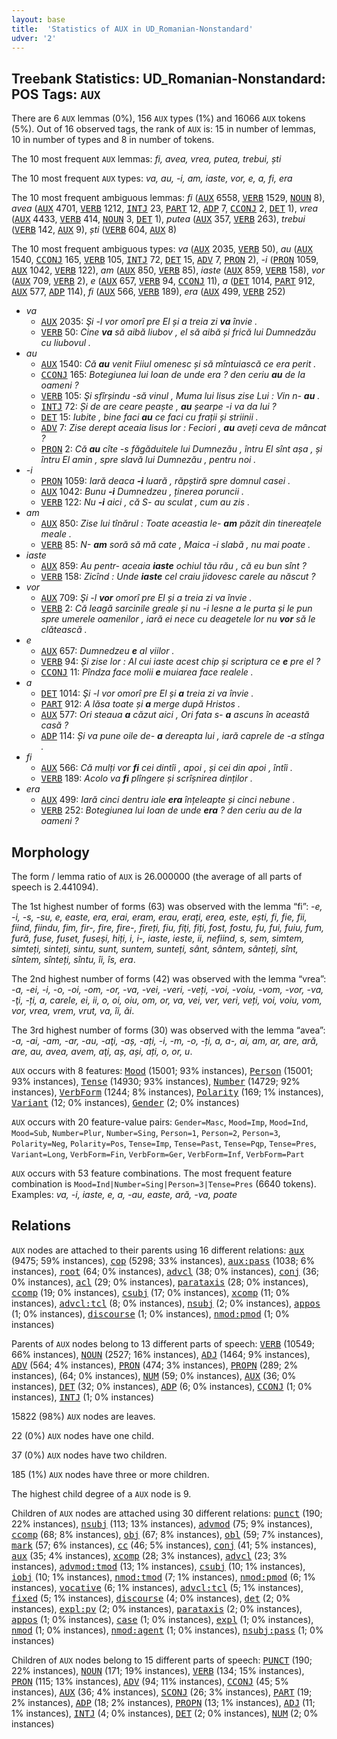 ```yaml
---
layout: base
title:  'Statistics of AUX in UD_Romanian-Nonstandard'
udver: '2'
---
```


## Treebank Statistics: UD_Romanian-Nonstandard: POS Tags: `AUX`

There are 6 `AUX` lemmas (0%), 156 `AUX` types (1%) and 16066 `AUX` tokens (5%).
Out of 16 observed tags, the rank of `AUX` is: 15 in number of lemmas, 10 in number of types and 8 in number of tokens.

The 10 most frequent `AUX` lemmas: <em>fi, avea, vrea, putea, trebui, ști</em>

The 10 most frequent `AUX` types:  <em>va, au, -i, am, iaste, vor, e, a, fi, era</em>

The 10 most frequent ambiguous lemmas: <em>fi</em> (<tt><a href="ro_nonstandard-pos-AUX.html">AUX</a></tt> 6558, <tt><a href="ro_nonstandard-pos-VERB.html">VERB</a></tt> 1529, <tt><a href="ro_nonstandard-pos-NOUN.html">NOUN</a></tt> 8), <em>avea</em> (<tt><a href="ro_nonstandard-pos-AUX.html">AUX</a></tt> 4701, <tt><a href="ro_nonstandard-pos-VERB.html">VERB</a></tt> 1212, <tt><a href="ro_nonstandard-pos-INTJ.html">INTJ</a></tt> 23, <tt><a href="ro_nonstandard-pos-PART.html">PART</a></tt> 12, <tt><a href="ro_nonstandard-pos-ADP.html">ADP</a></tt> 7, <tt><a href="ro_nonstandard-pos-CCONJ.html">CCONJ</a></tt> 2, <tt><a href="ro_nonstandard-pos-DET.html">DET</a></tt> 1), <em>vrea</em> (<tt><a href="ro_nonstandard-pos-AUX.html">AUX</a></tt> 4433, <tt><a href="ro_nonstandard-pos-VERB.html">VERB</a></tt> 414, <tt><a href="ro_nonstandard-pos-NOUN.html">NOUN</a></tt> 3, <tt><a href="ro_nonstandard-pos-DET.html">DET</a></tt> 1), <em>putea</em> (<tt><a href="ro_nonstandard-pos-AUX.html">AUX</a></tt> 357, <tt><a href="ro_nonstandard-pos-VERB.html">VERB</a></tt> 263), <em>trebui</em> (<tt><a href="ro_nonstandard-pos-VERB.html">VERB</a></tt> 142, <tt><a href="ro_nonstandard-pos-AUX.html">AUX</a></tt> 9), <em>ști</em> (<tt><a href="ro_nonstandard-pos-VERB.html">VERB</a></tt> 604, <tt><a href="ro_nonstandard-pos-AUX.html">AUX</a></tt> 8)

The 10 most frequent ambiguous types:  <em>va</em> (<tt><a href="ro_nonstandard-pos-AUX.html">AUX</a></tt> 2035, <tt><a href="ro_nonstandard-pos-VERB.html">VERB</a></tt> 50), <em>au</em> (<tt><a href="ro_nonstandard-pos-AUX.html">AUX</a></tt> 1540, <tt><a href="ro_nonstandard-pos-CCONJ.html">CCONJ</a></tt> 165, <tt><a href="ro_nonstandard-pos-VERB.html">VERB</a></tt> 105, <tt><a href="ro_nonstandard-pos-INTJ.html">INTJ</a></tt> 72, <tt><a href="ro_nonstandard-pos-DET.html">DET</a></tt> 15, <tt><a href="ro_nonstandard-pos-ADV.html">ADV</a></tt> 7, <tt><a href="ro_nonstandard-pos-PRON.html">PRON</a></tt> 2), <em>-i</em> (<tt><a href="ro_nonstandard-pos-PRON.html">PRON</a></tt> 1059, <tt><a href="ro_nonstandard-pos-AUX.html">AUX</a></tt> 1042, <tt><a href="ro_nonstandard-pos-VERB.html">VERB</a></tt> 122), <em>am</em> (<tt><a href="ro_nonstandard-pos-AUX.html">AUX</a></tt> 850, <tt><a href="ro_nonstandard-pos-VERB.html">VERB</a></tt> 85), <em>iaste</em> (<tt><a href="ro_nonstandard-pos-AUX.html">AUX</a></tt> 859, <tt><a href="ro_nonstandard-pos-VERB.html">VERB</a></tt> 158), <em>vor</em> (<tt><a href="ro_nonstandard-pos-AUX.html">AUX</a></tt> 709, <tt><a href="ro_nonstandard-pos-VERB.html">VERB</a></tt> 2), <em>e</em> (<tt><a href="ro_nonstandard-pos-AUX.html">AUX</a></tt> 657, <tt><a href="ro_nonstandard-pos-VERB.html">VERB</a></tt> 94, <tt><a href="ro_nonstandard-pos-CCONJ.html">CCONJ</a></tt> 11), <em>a</em> (<tt><a href="ro_nonstandard-pos-DET.html">DET</a></tt> 1014, <tt><a href="ro_nonstandard-pos-PART.html">PART</a></tt> 912, <tt><a href="ro_nonstandard-pos-AUX.html">AUX</a></tt> 577, <tt><a href="ro_nonstandard-pos-ADP.html">ADP</a></tt> 114), <em>fi</em> (<tt><a href="ro_nonstandard-pos-AUX.html">AUX</a></tt> 566, <tt><a href="ro_nonstandard-pos-VERB.html">VERB</a></tt> 189), <em>era</em> (<tt><a href="ro_nonstandard-pos-AUX.html">AUX</a></tt> 499, <tt><a href="ro_nonstandard-pos-VERB.html">VERB</a></tt> 252)


* <em>va</em>
  * <tt><a href="ro_nonstandard-pos-AUX.html">AUX</a></tt> 2035: <em>Şi -l vor omorî pre El și a treia zi <b>va</b> învie .</em>
  * <tt><a href="ro_nonstandard-pos-VERB.html">VERB</a></tt> 50: <em>Cine <b>va</b> să aibă liubov , el să aibă și frică lui Dumnedzău cu liubovul .</em>
* <em>au</em>
  * <tt><a href="ro_nonstandard-pos-AUX.html">AUX</a></tt> 1540: <em>Că <b>au</b> venit Fiiul omenesc și să mîntuiască ce еrа perit .</em>
  * <tt><a href="ro_nonstandard-pos-CCONJ.html">CCONJ</a></tt> 165: <em>Botegiunea lui Ioan de unde era ? den ceriu <b>au</b> de la oameni ?</em>
  * <tt><a href="ro_nonstandard-pos-VERB.html">VERB</a></tt> 105: <em>Şi sfîrșindu -să vinul , Muma lui Iisus zise Lui : Vin n- <b>au</b> .</em>
  * <tt><a href="ro_nonstandard-pos-INTJ.html">INTJ</a></tt> 72: <em>Și de are ceare peaște , <b>au</b> șearpe -i va da lui ?</em>
  * <tt><a href="ro_nonstandard-pos-DET.html">DET</a></tt> 15: <em>Iubite , bine faci <b>au</b> ce faci cu frații și striinii .</em>
  * <tt><a href="ro_nonstandard-pos-ADV.html">ADV</a></tt> 7: <em>Zise derept aceaia Iisus lor : Feciori , <b>au</b> aveți ceva de mâncat ?</em>
  * <tt><a href="ro_nonstandard-pos-PRON.html">PRON</a></tt> 2: <em>Că <b>au</b> cîte -s făgăduitele lui Dumnezău , întru El sînt așa , și întru El amin , spre slavă lui Dumnezău , pentru noi .</em>
* <em>-i</em>
  * <tt><a href="ro_nonstandard-pos-PRON.html">PRON</a></tt> 1059: <em>Iară deaca <b>-i</b> luară , răpștiră spre domnul casei .</em>
  * <tt><a href="ro_nonstandard-pos-AUX.html">AUX</a></tt> 1042: <em>Bunu <b>-i</b> Dumnedzeu , ținerea poruncii .</em>
  * <tt><a href="ro_nonstandard-pos-VERB.html">VERB</a></tt> 122: <em>Nu <b>-i</b> aici , că S- au sculat , cum au zis .</em>
* <em>am</em>
  * <tt><a href="ro_nonstandard-pos-AUX.html">AUX</a></tt> 850: <em>Zise lui tînărul : Toate aceastia le- <b>am</b> păzit din tinereațele meale .</em>
  * <tt><a href="ro_nonstandard-pos-VERB.html">VERB</a></tt> 85: <em>N- <b>am</b> soră să mă cate , Maica -i slabă , nu mai poate .</em>
* <em>iaste</em>
  * <tt><a href="ro_nonstandard-pos-AUX.html">AUX</a></tt> 859: <em>Au pentr- aceaia <b>iaste</b> ochiul tău rău , că eu bun sînt ?</em>
  * <tt><a href="ro_nonstandard-pos-VERB.html">VERB</a></tt> 158: <em>Zicînd : Unde <b>iaste</b> cel craiu jidovesc carele au născut ?</em>
* <em>vor</em>
  * <tt><a href="ro_nonstandard-pos-AUX.html">AUX</a></tt> 709: <em>Şi -l <b>vor</b> omorî pre El și a treia zi va învie .</em>
  * <tt><a href="ro_nonstandard-pos-VERB.html">VERB</a></tt> 2: <em>Că leagă sarcinile greale și nu -i lesne a le purta și le pun spre umerele oamenilor , iară ei nece cu deagetele lor nu <b>vor</b> să le clătească .</em>
* <em>e</em>
  * <tt><a href="ro_nonstandard-pos-AUX.html">AUX</a></tt> 657: <em>Dumnedzeu <b>e</b> al viilor .</em>
  * <tt><a href="ro_nonstandard-pos-VERB.html">VERB</a></tt> 94: <em>Și zise lor : Al cui iaste acest chip și scriptura ce <b>e</b> pre el ?</em>
  * <tt><a href="ro_nonstandard-pos-CCONJ.html">CCONJ</a></tt> 11: <em>Pîndza face molii <b>e</b> muiarea face realele .</em>
* <em>a</em>
  * <tt><a href="ro_nonstandard-pos-DET.html">DET</a></tt> 1014: <em>Şi -l vor omorî pre El și <b>a</b> treia zi va învie .</em>
  * <tt><a href="ro_nonstandard-pos-PART.html">PART</a></tt> 912: <em>A lăsa toate și <b>a</b> merge după Hristos .</em>
  * <tt><a href="ro_nonstandard-pos-AUX.html">AUX</a></tt> 577: <em>Ori steaua <b>a</b> căzut aici , Ori fata s- <b>a</b> ascuns în această casă ?</em>
  * <tt><a href="ro_nonstandard-pos-ADP.html">ADP</a></tt> 114: <em>Și va pune oile de- <b>a</b> dereapta lui , iară caprele de -a stînga .</em>
* <em>fi</em>
  * <tt><a href="ro_nonstandard-pos-AUX.html">AUX</a></tt> 566: <em>Că mulți vor <b>fi</b> cei dintîi , apoi , și cei din apoi , întîi .</em>
  * <tt><a href="ro_nonstandard-pos-VERB.html">VERB</a></tt> 189: <em>Acolo va <b>fi</b> plîngere și scrîșnirea dinților .</em>
* <em>era</em>
  * <tt><a href="ro_nonstandard-pos-AUX.html">AUX</a></tt> 499: <em>Iară cinci dentru iale <b>era</b> înțeleapte și cinci nebune .</em>
  * <tt><a href="ro_nonstandard-pos-VERB.html">VERB</a></tt> 252: <em>Botegiunea lui Ioan de unde <b>era</b> ? den ceriu au de la oameni ?</em>

## Morphology

The form / lemma ratio of `AUX` is 26.000000 (the average of all parts of speech is 2.441094).

The 1st highest number of forms (63) was observed with the lemma “fi”: <em>-e, -i, -s, -su, e, easte, era, erai, eram, erau, erați, erea, este, ești, fi, fie, fii, fiind, fiindu, fim, fir-, fire, fire-, fireți, fiu, fiţi, fiți, fost, fostu, fu, fui, fuiu, fum, fură, fuse, fuset, fuseși, hiți, i, i-, iaste, ieste, ii, nefiind, s, sem, simtem, simteți, sinteți, sintu, sunt, suntem, sunteți, sânt, sântem, sânteți, sînt, sîntem, sînteți, sîntu, îi, îs, еrа</em>.

The 2nd highest number of forms (42) was observed with the lemma “vrea”: <em>-a, -ei, -i, -o, -oi, -om, -or, -va, -vei, -veri, -veți, -voi, -voiu, -vom, -vor, -vа, -ţi, -ți, a, carele, ei, ii, o, oi, oiu, om, or, va, vei, ver, veri, veți, voi, voiu, vom, vor, vrea, vrem, vrut, vа, îi, ăi</em>.

The 3rd highest number of forms (30) was observed with the lemma “avea”: <em>-a, -ai, -am, -ar, -au, -aţi, -aș, -ați, -i, -m, -o, -ți, a, a-, ai, am, ar, are, ară, arе, au, avea, avem, aţi, aș, ași, ați, o, or, u</em>.

`AUX` occurs with 8 features: <tt><a href="ro_nonstandard-feat-Mood.html">Mood</a></tt> (15001; 93% instances), <tt><a href="ro_nonstandard-feat-Person.html">Person</a></tt> (15001; 93% instances), <tt><a href="ro_nonstandard-feat-Tense.html">Tense</a></tt> (14930; 93% instances), <tt><a href="ro_nonstandard-feat-Number.html">Number</a></tt> (14729; 92% instances), <tt><a href="ro_nonstandard-feat-VerbForm.html">VerbForm</a></tt> (1244; 8% instances), <tt><a href="ro_nonstandard-feat-Polarity.html">Polarity</a></tt> (169; 1% instances), <tt><a href="ro_nonstandard-feat-Variant.html">Variant</a></tt> (12; 0% instances), <tt><a href="ro_nonstandard-feat-Gender.html">Gender</a></tt> (2; 0% instances)

`AUX` occurs with 20 feature-value pairs: `Gender=Masc`, `Mood=Imp`, `Mood=Ind`, `Mood=Sub`, `Number=Plur`, `Number=Sing`, `Person=1`, `Person=2`, `Person=3`, `Polarity=Neg`, `Polarity=Pos`, `Tense=Imp`, `Tense=Past`, `Tense=Pqp`, `Tense=Pres`, `Variant=Long`, `VerbForm=Fin`, `VerbForm=Ger`, `VerbForm=Inf`, `VerbForm=Part`

`AUX` occurs with 53 feature combinations.
The most frequent feature combination is `Mood=Ind|Number=Sing|Person=3|Tense=Pres` (6640 tokens).
Examples: <em>va, -i, iaste, e, a, -au, easte, ară, -va, poate</em>


## Relations

`AUX` nodes are attached to their parents using 16 different relations: <tt><a href="ro_nonstandard-dep-aux.html">aux</a></tt> (9475; 59% instances), <tt><a href="ro_nonstandard-dep-cop.html">cop</a></tt> (5298; 33% instances), <tt><a href="ro_nonstandard-dep-aux-pass.html">aux:pass</a></tt> (1038; 6% instances), <tt><a href="ro_nonstandard-dep-root.html">root</a></tt> (64; 0% instances), <tt><a href="ro_nonstandard-dep-advcl.html">advcl</a></tt> (38; 0% instances), <tt><a href="ro_nonstandard-dep-conj.html">conj</a></tt> (36; 0% instances), <tt><a href="ro_nonstandard-dep-acl.html">acl</a></tt> (29; 0% instances), <tt><a href="ro_nonstandard-dep-parataxis.html">parataxis</a></tt> (28; 0% instances), <tt><a href="ro_nonstandard-dep-ccomp.html">ccomp</a></tt> (19; 0% instances), <tt><a href="ro_nonstandard-dep-csubj.html">csubj</a></tt> (17; 0% instances), <tt><a href="ro_nonstandard-dep-xcomp.html">xcomp</a></tt> (11; 0% instances), <tt><a href="ro_nonstandard-dep-advcl-tcl.html">advcl:tcl</a></tt> (8; 0% instances), <tt><a href="ro_nonstandard-dep-nsubj.html">nsubj</a></tt> (2; 0% instances), <tt><a href="ro_nonstandard-dep-appos.html">appos</a></tt> (1; 0% instances), <tt><a href="ro_nonstandard-dep-discourse.html">discourse</a></tt> (1; 0% instances), <tt><a href="ro_nonstandard-dep-nmod-pmod.html">nmod:pmod</a></tt> (1; 0% instances)

Parents of `AUX` nodes belong to 13 different parts of speech: <tt><a href="ro_nonstandard-pos-VERB.html">VERB</a></tt> (10549; 66% instances), <tt><a href="ro_nonstandard-pos-NOUN.html">NOUN</a></tt> (2527; 16% instances), <tt><a href="ro_nonstandard-pos-ADJ.html">ADJ</a></tt> (1464; 9% instances), <tt><a href="ro_nonstandard-pos-ADV.html">ADV</a></tt> (564; 4% instances), <tt><a href="ro_nonstandard-pos-PRON.html">PRON</a></tt> (474; 3% instances), <tt><a href="ro_nonstandard-pos-PROPN.html">PROPN</a></tt> (289; 2% instances),  (64; 0% instances), <tt><a href="ro_nonstandard-pos-NUM.html">NUM</a></tt> (59; 0% instances), <tt><a href="ro_nonstandard-pos-AUX.html">AUX</a></tt> (36; 0% instances), <tt><a href="ro_nonstandard-pos-DET.html">DET</a></tt> (32; 0% instances), <tt><a href="ro_nonstandard-pos-ADP.html">ADP</a></tt> (6; 0% instances), <tt><a href="ro_nonstandard-pos-CCONJ.html">CCONJ</a></tt> (1; 0% instances), <tt><a href="ro_nonstandard-pos-INTJ.html">INTJ</a></tt> (1; 0% instances)

15822 (98%) `AUX` nodes are leaves.

22 (0%) `AUX` nodes have one child.

37 (0%) `AUX` nodes have two children.

185 (1%) `AUX` nodes have three or more children.

The highest child degree of a `AUX` node is 9.

Children of `AUX` nodes are attached using 30 different relations: <tt><a href="ro_nonstandard-dep-punct.html">punct</a></tt> (190; 22% instances), <tt><a href="ro_nonstandard-dep-nsubj.html">nsubj</a></tt> (113; 13% instances), <tt><a href="ro_nonstandard-dep-advmod.html">advmod</a></tt> (75; 9% instances), <tt><a href="ro_nonstandard-dep-ccomp.html">ccomp</a></tt> (68; 8% instances), <tt><a href="ro_nonstandard-dep-obj.html">obj</a></tt> (67; 8% instances), <tt><a href="ro_nonstandard-dep-obl.html">obl</a></tt> (59; 7% instances), <tt><a href="ro_nonstandard-dep-mark.html">mark</a></tt> (57; 6% instances), <tt><a href="ro_nonstandard-dep-cc.html">cc</a></tt> (46; 5% instances), <tt><a href="ro_nonstandard-dep-conj.html">conj</a></tt> (41; 5% instances), <tt><a href="ro_nonstandard-dep-aux.html">aux</a></tt> (35; 4% instances), <tt><a href="ro_nonstandard-dep-xcomp.html">xcomp</a></tt> (28; 3% instances), <tt><a href="ro_nonstandard-dep-advcl.html">advcl</a></tt> (23; 3% instances), <tt><a href="ro_nonstandard-dep-advmod-tmod.html">advmod:tmod</a></tt> (13; 1% instances), <tt><a href="ro_nonstandard-dep-csubj.html">csubj</a></tt> (10; 1% instances), <tt><a href="ro_nonstandard-dep-iobj.html">iobj</a></tt> (10; 1% instances), <tt><a href="ro_nonstandard-dep-nmod-tmod.html">nmod:tmod</a></tt> (7; 1% instances), <tt><a href="ro_nonstandard-dep-nmod-pmod.html">nmod:pmod</a></tt> (6; 1% instances), <tt><a href="ro_nonstandard-dep-vocative.html">vocative</a></tt> (6; 1% instances), <tt><a href="ro_nonstandard-dep-advcl-tcl.html">advcl:tcl</a></tt> (5; 1% instances), <tt><a href="ro_nonstandard-dep-fixed.html">fixed</a></tt> (5; 1% instances), <tt><a href="ro_nonstandard-dep-discourse.html">discourse</a></tt> (4; 0% instances), <tt><a href="ro_nonstandard-dep-det.html">det</a></tt> (2; 0% instances), <tt><a href="ro_nonstandard-dep-expl-pv.html">expl:pv</a></tt> (2; 0% instances), <tt><a href="ro_nonstandard-dep-parataxis.html">parataxis</a></tt> (2; 0% instances), <tt><a href="ro_nonstandard-dep-appos.html">appos</a></tt> (1; 0% instances), <tt><a href="ro_nonstandard-dep-case.html">case</a></tt> (1; 0% instances), <tt><a href="ro_nonstandard-dep-expl.html">expl</a></tt> (1; 0% instances), <tt><a href="ro_nonstandard-dep-nmod.html">nmod</a></tt> (1; 0% instances), <tt><a href="ro_nonstandard-dep-nmod-agent.html">nmod:agent</a></tt> (1; 0% instances), <tt><a href="ro_nonstandard-dep-nsubj-pass.html">nsubj:pass</a></tt> (1; 0% instances)

Children of `AUX` nodes belong to 15 different parts of speech: <tt><a href="ro_nonstandard-pos-PUNCT.html">PUNCT</a></tt> (190; 22% instances), <tt><a href="ro_nonstandard-pos-NOUN.html">NOUN</a></tt> (171; 19% instances), <tt><a href="ro_nonstandard-pos-VERB.html">VERB</a></tt> (134; 15% instances), <tt><a href="ro_nonstandard-pos-PRON.html">PRON</a></tt> (115; 13% instances), <tt><a href="ro_nonstandard-pos-ADV.html">ADV</a></tt> (94; 11% instances), <tt><a href="ro_nonstandard-pos-CCONJ.html">CCONJ</a></tt> (45; 5% instances), <tt><a href="ro_nonstandard-pos-AUX.html">AUX</a></tt> (36; 4% instances), <tt><a href="ro_nonstandard-pos-SCONJ.html">SCONJ</a></tt> (26; 3% instances), <tt><a href="ro_nonstandard-pos-PART.html">PART</a></tt> (19; 2% instances), <tt><a href="ro_nonstandard-pos-ADP.html">ADP</a></tt> (18; 2% instances), <tt><a href="ro_nonstandard-pos-PROPN.html">PROPN</a></tt> (13; 1% instances), <tt><a href="ro_nonstandard-pos-ADJ.html">ADJ</a></tt> (11; 1% instances), <tt><a href="ro_nonstandard-pos-INTJ.html">INTJ</a></tt> (4; 0% instances), <tt><a href="ro_nonstandard-pos-DET.html">DET</a></tt> (2; 0% instances), <tt><a href="ro_nonstandard-pos-NUM.html">NUM</a></tt> (2; 0% instances)

